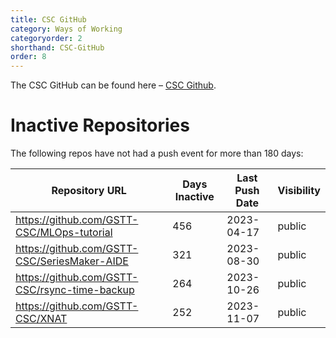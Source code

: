 ```yaml
---
title: CSC GitHub
category: Ways of Working
categoryorder: 2
shorthand: CSC-GitHub
order: 8
---
```


The CSC GitHub can be found here – <a href="https://github.com/GSTT-CSC/">CSC Github</a>.

# Inactive Repositories

The following repos have not had a push event for more than 180 days:

| Repository URL | Days Inactive | Last Push Date | Visibility |
| --- | --- | --- | --- |
| https://github.com/GSTT-CSC/MLOps-tutorial | 456 | 2023-04-17 | public |
| https://github.com/GSTT-CSC/SeriesMaker-AIDE | 321 | 2023-08-30 | public |
| https://github.com/GSTT-CSC/rsync-time-backup | 264 | 2023-10-26 | public |
| https://github.com/GSTT-CSC/XNAT | 252 | 2023-11-07 | public |
